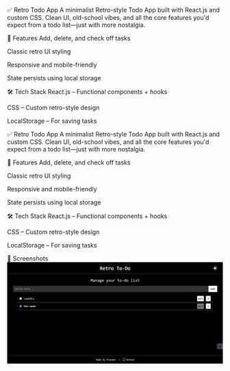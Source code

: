 ✅ Retro Todo App
A minimalist Retro-style Todo App built with React.js and custom CSS. Clean UI, old-school vibes, and all the core features you'd expect from a todo list—just with more nostalgia.

🧠 Features
Add, delete, and check off tasks

Classic retro UI styling

Responsive and mobile-friendly

State persists using local storage

🛠️ Tech Stack
React.js – Functional components + hooks

CSS – Custom retro-style design

LocalStorage – For saving tasks

✅ Retro Todo App
A minimalist Retro-style Todo App built with React.js and custom CSS. Clean UI, old-school vibes, and all the core features you'd expect from a todo list—just with more nostalgia.

🧠 Features
Add, delete, and check off tasks

Classic retro UI styling

Responsive and mobile-friendly

State persists using local storage

🛠️ Tech Stack
React.js – Functional components + hooks

CSS – Custom retro-style design

LocalStorage – For saving tasks

📸 Screenshots
![alt text](image.png)
